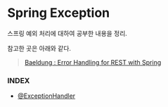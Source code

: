 # Spring Exception

스프링 예외 처리에 대하여 공부한 내용을 정리.  

참고한 곳은 아래와 같다.  
> [Baeldung : Error Handling for REST with Spring](https://www.baeldung.com/exception-handling-for-rest-with-spring)


### INDEX

* [@ExceptionHandler](https://github.com/oh29oh29/spring-exception/tree/master/exception-handler)